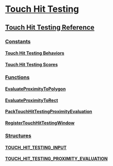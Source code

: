 # [Touch Hit Testing](touch-hit-testing-portal.md)
## [Touch Hit Testing Reference](reference.md)
### [Constants](constants.md)
#### [Touch Hit Testing Behaviors](hit-testing-behaviors.md)
#### [Touch Hit Testing Scores](hit-testing-scores.md)
### [Functions](functions.md)
#### [EvaluateProximityToPolygon](/windows/desktop/api/winuser/nf-winuser-evaluateproximitytopolygon)
#### [EvaluateProximityToRect](/windows/desktop/api/winuser/nf-winuser-evaluateproximitytorect)
#### [PackTouchHitTestingProximityEvaluation](/windows/desktop/api/winuser/nf-winuser-packtouchhittestingproximityevaluation)
#### [RegisterTouchHitTestingWindow](/windows/desktop/api/winuser/nf-winuser-registertouchhittestingwindow)
### [Structures](structures.md)
#### [TOUCH_HIT_TESTING_INPUT](/windows/desktop/api/winuser/ns-winuser-tagtouch_hit_testing_input)
#### [TOUCH_HIT_TESTING_PROXIMITY_EVALUATION](/windows/desktop/api/winuser/ns-winuser-tagtouch_hit_testing_proximity_evaluation)

